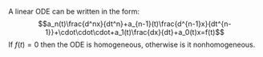 A linear ODE can be written in the form:
$$a_n(t)\frac{d^nx}{dt^n}+a_{n-1}(t)\frac{d^{n-1}x}{dt^{n-1}}+\cdot\cdot\cdot+a_1(t)\frac{dx}{dt}+a_0(t)x=f(t)$$
If $f(t)=0$ then the ODE is homogeneous, otherwise is it nonhomogeneous.
